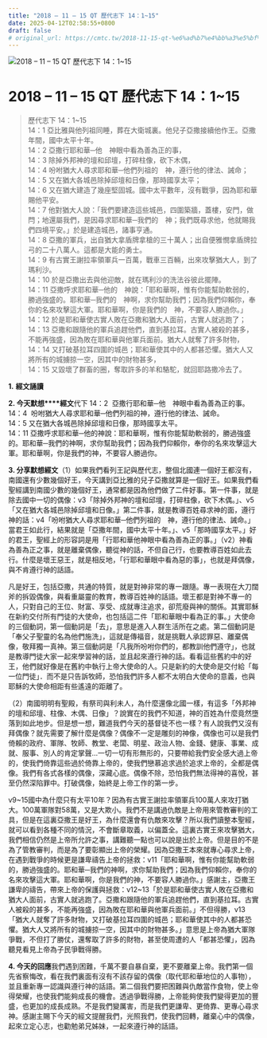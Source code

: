 ```yaml
---
title: "2018 – 11 – 15 QT 歷代志下 14：1~15"
date: 2025-04-12T02:58:55+0800
draft: false
# original_url: https://cmtc.tw/2018-11-15-qt-%e6%ad%b7%e4%bb%a3%e5%bf%97%e4%b8%8b-14%ef%bc%9a115
---
```


![2018 – 11 – 15 QT 歷代志下 14：1~15](/images/qt.jpg   "2018 – 11 – 15 QT 歷代志下 14：1~15")

# 2018 – 11 – 15 QT 歷代志下 14：1~15

> 歷代志下 14：1~15  
> 14：1 亞比雅與他列祖同睡，葬在大衛城裏。他兒子亞撒接續他作王。亞撒年間，國中太平十年。  
> 14：2 亞撒行耶和華─他　神眼中看為善為正的事，  
> 14：3 除掉外邦神的壇和邱壇，打碎柱像，砍下木偶，  
> 14：4 吩咐猶大人尋求耶和華─他們列祖的　神，遵行他的律法、誡命；  
> 14：5 又在猶大各城邑除掉邱壇和日像，那時國享太平；  
> 14：6 又在猶大建造了幾座堅固城。國中太平數年，沒有戰爭，因為耶和華賜他平安。  
> 14：7 他對猶大人說：「我們要建造這些城邑，四圍築牆，蓋樓，安門，做閂；地還屬我們，是因尋求耶和華─我們的　神；我們既尋求他，他就賜我們四境平安。」於是建造城邑，諸事亨通。  
> 14：8 亞撒的軍兵，出自猶大拿盾牌拿槍的三十萬人；出自便雅憫拿盾牌拉弓的二十八萬人。這都是大能的勇士。  
> 14：9 有古實王謝拉率領軍兵一百萬，戰車三百輛，出來攻擊猶大人，到了瑪利沙。  
> 14：10 於是亞撒出去與他迎敵，就在瑪利沙的洗法谷彼此擺陣。  
> 14：11 亞撒呼求耶和華─他的　神說：「耶和華啊，惟有你能幫助軟弱的，勝過強盛的。耶和華─我們的　神啊，求你幫助我們；因為我們仰賴你，奉你的名來攻擊這大軍。耶和華啊，你是我們的　神，不要容人勝過你。」  
> 14：12 於是耶和華使古實人敗在亞撒和猶大人面前，古實人就逃跑了；  
> 14：13 亞撒和跟隨他的軍兵追趕他們，直到基拉耳。古實人被殺的甚多，不能再強盛，因為敗在耶和華與他軍兵面前。猶大人就奪了許多財物，  
> 14：14 又打破基拉耳四圍的城邑；耶和華使其中的人都甚恐懼。猶大人又將所有的城擄掠一空，因其中的財物甚多，  
> 14：15 又毀壞了群畜的圈，奪取許多的羊和駱駝，就回耶路撒冷去了。

**1.** **經文誦讀**

**2. 今天默想****經文**代下 14：2  亞撒行耶和華─他　神眼中看為善為正的事。  
14：4  吩咐猶大人尋求耶和華─他們列祖的神，遵行他的律法、誡命。  
14：5 又在猶大各城邑除掉邱壇和日像，那時國享太平。  
14：11 亞撒呼求耶和華─他的神說：耶和華啊，惟有你能幫助軟弱的，勝過強盛的。耶和華─我們的神啊，求你幫助我們；因為我們仰賴你，奉你的名來攻擊這大軍。耶和華啊，你是我們的神，不要容人勝過你。

**3. 分享默想經文**（1）如果我們看列王記與歷代志，整個北國連一個好王都沒有，南國還有少數幾個好王，今天講到亞比雅的兒子亞撒就算是一個好王。如果我們看聖經講到南國少數的幾個好王，通常都是因為他們做了二件好事。第一件事，就是除去國中一切的偶像：v3「除掉外邦神的壇和邱壇，打碎柱像，砍下木偶。」、v5「又在猶大各城邑除掉邱壇和日像。」第二件事，就是教導百姓尋求神的面，遵行神的話：v4「吩咐猶大人尋求耶和華─他們列祖的　神，遵行他的律法、誡命。」當君王如此行，結果就是「亞撒年間，國中太平十年。」、v5「那時國享太平。」好的君王，聖經上的形容詞是用「行耶和華他神眼中看為善為正的事。」（v2）神看為善為正之事，就是離棄偶像，聽從神的話，不但自己行，也要教導百姓如此去行。什麼是壞王惡王，就是相反地，「行耶和華眼中看為惡的事」，也就是拜偶像，與不肯遵行神的話語。

凡是好王，包括亞撒，共通的特質，就是對神非常的專一跟隨。專一表現在大刀闊斧的拆毀偶像，與看重屬靈的教育，教導百姓神的話語。壞王都是對神不專一的人，只對自己的王位、財富、享受、成就專注追求，卻荒廢與神的關係。其實耶穌在新約交付所有門徒的大使命，也包括這二件「耶和華眼中看為正的事。」大使命的三個動詞，第一個動詞是「去」，意思是進入人群生活所在之處。第二個動詞是「奉父子聖靈的名為他們施洗」，這就是傳福音，就是挑戰人承認罪惡、離棄偶像，敬拜獨一真神。第三個動詞是「凡我所吩咐你們的，都教訓他們遵守」，也就是教導門徒大家一起來學習神的話，並且起來遵行神的話。看看這些舊約中的好王，他們就好像是在舊約中執行上帝大使命的人。只是新約的大使命是交付給「每一位門徒」．而不是只告訴牧師，恐怕我們許多人都不太明白大使命的意義，也與耶穌的大使命相距有些遙遠的距離了。

（2）南國明明有聖殿，有祭司與利未人，為什麼還像北國一樣，有這多「外邦神的壇和邱壇、柱像、木偶、日像」？說實在的我們不知道，神的百姓為什麼竟然墮落到如此地步。但是想一想，難道我們今天的基督徒不也一樣？有人說我們又沒有拜偶像？就先需要了解什麼是偶像？偶像不一定是雕刻的神像，偶像也可以是我們倚賴的政府、軍隊、牧師、教堂、老闆、明星、政治人物、金錢、健康、事業、成就、服事、別人的肯定掌聲…一切一切有形無形的，只要帶給我們安全感大過上帝的，使我們倚靠這些過於倚靠上帝的，使我們戀慕追求過於追求上帝的，全都是偶像。我們有各式各樣的偶像，深藏心底。偶像不除，恐怕我們無法得神的喜悅，甚至仍然深陷罪中。打破偶像，始終是上帝工作的第一步。

v9~15國中為什麼只有太平10年？因為有古實王謝拉率領軍兵100萬人來攻打猶大。100萬軍隊對58萬，又是大欺小。我們不是講過仇敵是上帝用來管教審判的工具，但是在這裏亞撒王是好王，為什麼還會有仇敵來攻擊？所以我們讀整本聖經，就可以看到各種不同的情況，不會斷章取義，以偏蓋全。這裏古實王來攻擊猶大，我們相信仍然是上帝所允許之事，講難聽一點也可以說是出於上帝。但是目的不是為了管教審判，而是為了要彰顯出上帝的榮耀。因為亞撒王本來就專心尋求上帝，在遇到戰爭的時候更是謙卑禱告上帝的拯救：v11「耶和華啊，惟有你能幫助軟弱的，勝過強盛的。耶和華─我們的神啊，求你幫助我們；因為我們仰賴你，奉你的名來攻擊這大軍。耶和華啊，你是我們的神，不要容人勝過你。」感謝主，亞撒王謙卑的禱告，帶來上帝的保護與拯救：v12~13「於是耶和華使古實人敗在亞撒和猶大人面前，古實人就逃跑了。亞撒和跟隨他的軍兵追趕他們，直到基拉耳。古實人被殺的甚多，不能再強盛，因為敗在耶和華與他軍兵面前。」不但得勝，v13「猶大人就奪了許多財物，又打破基拉耳四圍的城邑；耶和華使其中的人都甚恐懼。猶大人又將所有的城擄掠一空，因其中的財物甚多。」意思是上帝為猶大軍隊爭戰，不但打了勝仗，還奪取了許多的財物，甚至使周遭的人「都甚恐懼」，因為聽見看見上帝為子民爭戰得勝。

**4. 今天的回應**我們遇到困難，千萬不要自暴自棄，更不要離棄上帝。我們第一個先省察悔改，看在我們裏面有沒有不該存留的偶像（取代耶和華地位的人事物），並且重新專一認識與遵行神的話語。第二個我們要把困難與仇敵當作食物，使上帝得榮耀，也使我們能夠成長的機會。透過爭戰得勝，上帝能夠使我們變得更加的豐盛，也更加的成長成熟。不是我們變厲害，而是我們更謙卑、更倚靠、更專心尋求神。感謝主賜下今天的經文提醒我們，光照我們，使我們回轉，離棄心中的偶像，起來立定心志，也勸勉弟兄姊妹，一起來遵行神的話語。